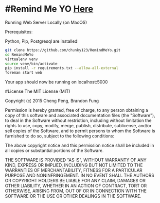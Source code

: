 #Remind Me YO [Here](http://www.itistimeyo.me)
=========

Running Web Server Locally (on MacOS)

Prerequisites:

Python, Pip, Postgresql are installed

```sh
git clone https://github.com/chunky123/RemindMeYo.git
cd RemindMeYo
virtualenv venv
source venv/bin/activate
pip install -r requirements.txt --allow-all-external
foreman start web
```

Your app should now be running on localhost:5000

#License
The MIT License (MIT)

Copyright (c) 2015 Cheng Peng, Brandon Fung

Permission is hereby granted, free of charge, to any person obtaining a copy
of this software and associated documentation files (the "Software"), to deal
in the Software without restriction, including without limitation the rights
to use, copy, modify, merge, publish, distribute, sublicense, and/or sell
copies of the Software, and to permit persons to whom the Software is
furnished to do so, subject to the following conditions:

The above copyright notice and this permission notice shall be included in all
copies or substantial portions of the Software.

THE SOFTWARE IS PROVIDED "AS IS", WITHOUT WARRANTY OF ANY KIND, EXPRESS OR
IMPLIED, INCLUDING BUT NOT LIMITED TO THE WARRANTIES OF MERCHANTABILITY,
FITNESS FOR A PARTICULAR PURPOSE AND NONINFRINGEMENT. IN NO EVENT SHALL THE
AUTHORS OR COPYRIGHT HOLDERS BE LIABLE FOR ANY CLAIM, DAMAGES OR OTHER
LIABILITY, WHETHER IN AN ACTION OF CONTRACT, TORT OR OTHERWISE, ARISING FROM,
OUT OF OR IN CONNECTION WITH THE SOFTWARE OR THE USE OR OTHER DEALINGS IN THE
SOFTWARE.
